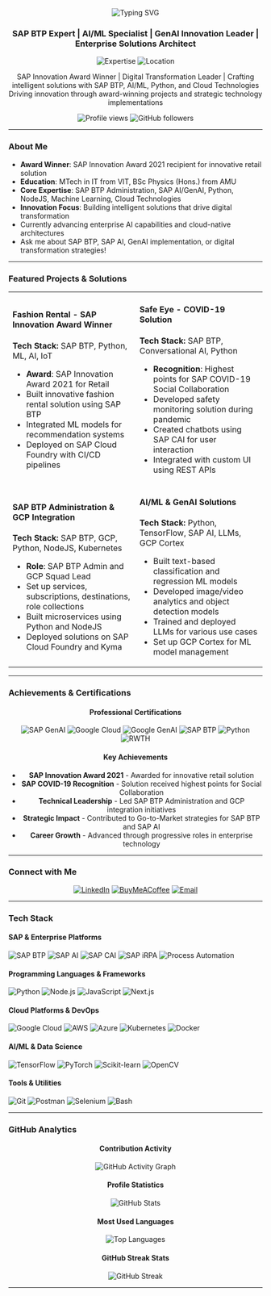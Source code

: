 <div align="center">
  <img src="https://readme-typing-svg.herokuapp.com?font=Fira+Code&pause=1000&color=2F81F7&center=true&vCenter=true&width=435&lines=Hi+%F0%9F%91%8B%2C+I'm+Faizaan;SAP+BTP+%7C+AI%2FML+%7C+SAP AI+Expert;Building+SAP+Innovative+Solutions" alt="Typing SVG" />
</div>

<h3 align="center">SAP BTP Expert | AI/ML Specialist | GenAI Innovation Leader | Enterprise Solutions Architect</h3>

<p align="center">
  <img src="https://img.shields.io/badge/Expertise-SAP%20BTP%20%26%20AI-blue?style=for-the-badge" alt="Expertise" />
  <img src="https://img.shields.io/badge/Location-Global-green?style=for-the-badge" alt="Location" />
</p>

<p align="center">
  SAP Innovation Award Winner | Digital Transformation Leader | Crafting intelligent solutions with SAP BTP, AI/ML, Python, and Cloud Technologies<br>
  Driving innovation through award-winning projects and strategic technology implementations
</p>

<p align="center">
  <img src="https://komarev.com/ghpvc/?username=Faizaanahmed&label=Profile%20views&color=0e75b6&style=flat" alt="Profile views" />
  <img src="https://img.shields.io/github/followers/Faizaanahmed?label=Followers&style=social" alt="GitHub followers" />
</p>

---

### About Me
- **Award Winner**: SAP Innovation Award 2021 recipient for innovative retail solution
- **Education**: MTech in IT from VIT, BSc Physics (Hons.) from AMU
- **Core Expertise**: SAP BTP Administration, SAP AI/GenAI, Python, NodeJS, Machine Learning, Cloud Technologies
- **Innovation Focus**: Building intelligent solutions that drive digital transformation
- Currently advancing enterprise AI capabilities and cloud-native architectures
- Ask me about SAP BTP, SAP AI, GenAI implementation, or digital transformation strategies!

---

### Featured Projects & Solutions

<table>
<tr>
<td width="50%">

#### Fashion Rental - SAP Innovation Award Winner
**Tech Stack:** SAP BTP, Python, ML, AI, IoT
- **Award**: SAP Innovation Award 2021 for Retail
- Built innovative fashion rental solution using SAP BTP
- Integrated ML models for recommendation systems
- Deployed on SAP Cloud Foundry with CI/CD pipelines

</td>
<td width="50%">

#### Safe Eye - COVID-19 Solution
**Tech Stack:** SAP BTP, Conversational AI, Python
- **Recognition**: Highest points for SAP COVID-19 Social Collaboration
- Developed safety monitoring solution during pandemic
- Created chatbots using SAP CAI for user interaction
- Integrated with custom UI using REST APIs

</td>
</tr>
<tr>
<td width="50%">

#### SAP BTP Administration & GCP Integration
**Tech Stack:** SAP BTP, GCP, Python, NodeJS, Kubernetes
- **Role**: SAP BTP Admin and GCP Squad Lead
- Set up services, subscriptions, destinations, role collections
- Built microservices using Python and NodeJS
- Deployed solutions on SAP Cloud Foundry and Kyma

</td>
<td width="50%">

#### AI/ML & GenAI Solutions
**Tech Stack:** Python, TensorFlow, SAP AI, LLMs, GCP Cortex
- Built text-based classification and regression ML models
- Developed image/video analytics and object detection models
- Trained and deployed LLMs for various use cases
- Set up GCP Cortex for ML model management

</td>
</tr>
</table>

---

### Achievements & Certifications

<div align="center">

#### Professional Certifications
![SAP GenAI](https://img.shields.io/badge/SAP_Certified-SAP%20Generative%20AI%20Developer-blue?style=for-the-badge&logo=sap)
![Google Cloud](https://img.shields.io/badge/Google_Cloud-Cloud%20Digital%20Leader-blue?style=for-the-badge&logo=google-cloud)
![Google GenAI](https://img.shields.io/badge/Google-Generative%20AI%20Fundamentals-green?style=for-the-badge&logo=google)
![SAP BTP](https://img.shields.io/badge/SAP_Certified-SAP%20Cloud%20Platform%20Developer-blue?style=for-the-badge&logo=sap)
![Python](https://img.shields.io/badge/Python-Bootcamp%20Certified-yellow?style=for-the-badge&logo=python)
![RWTH](https://img.shields.io/badge/RWTH%20Business%20School-Digital%20Consultant-purple?style=for-the-badge)

#### Key Achievements
- **SAP Innovation Award 2021** - Awarded for innovative retail solution
- **SAP COVID-19 Recognition** - Solution received highest points for Social Collaboration
- **Technical Leadership** - Led SAP BTP Administration and GCP integration initiatives
- **Strategic Impact** - Contributed to Go-to-Market strategies for SAP BTP and SAP AI
- **Career Growth** - Advanced through progressive roles in enterprise technology

</div>

---

### Connect with Me

<div align="center">

[![LinkedIn](https://img.shields.io/badge/LinkedIn-%230077B5.svg?style=for-the-badge&logo=linkedin&logoColor=white)](https://www.linkedin.com/in/faizaanahmed-sapbtp/)
[![BuyMeACoffee](https://img.shields.io/badge/Buy%20Me%20a%20Coffee-FDD231?style=for-the-badge&logo=buy-me-a-coffee&logoColor=black)](https://www.buymeacoffee.com/faizaan)
[![Email](https://img.shields.io/badge/Email-Get%20in%20Touch-red?style=for-the-badge&logo=gmail)](mailto:contact@example.com)

</div>

---

### Tech Stack

#### SAP & Enterprise Platforms
![SAP BTP](https://img.shields.io/badge/SAP_BTP-%230073B5?style=flat&logo=sap&logoColor=white)
![SAP AI](https://img.shields.io/badge/SAP_AI-%230073B5?style=flat&logo=sap&logoColor=white)
![SAP CAI](https://img.shields.io/badge/SAP_CAI-%230073B5?style=flat&logo=sap&logoColor=white)
![SAP iRPA](https://img.shields.io/badge/SAP_iRPA-%230073B5?style=flat&logo=sap&logoColor=white)
![Process Automation](https://img.shields.io/badge/Process_Automation-%230073B5?style=flat&logo=sap&logoColor=white)

#### Programming Languages & Frameworks
![Python](https://img.shields.io/badge/Python-3670A0?style=flat&logo=python&logoColor=ffdd54)
![Node.js](https://img.shields.io/badge/Node.js-339933?style=flat&logo=nodedotjs&logoColor=white)
![JavaScript](https://img.shields.io/badge/JavaScript-F7DF1E?style=flat&logo=javascript&logoColor=black)
![Next.js](https://img.shields.io/badge/Next.js-000000?style=flat&logo=nextdotjs&logoColor=white)

#### Cloud Platforms & DevOps
![Google Cloud](https://img.shields.io/badge/Google_Cloud-%234285F4?style=flat&logo=google-cloud&logoColor=white)
![AWS](https://img.shields.io/badge/AWS-%23FF9900.svg?style=flat&logo=amazon-aws&logoColor=white)
![Azure](https://img.shields.io/badge/Microsoft_Azure-%230072C6?style=flat&logo=microsoft-azure&logoColor=white)
![Kubernetes](https://img.shields.io/badge/Kubernetes-326CE5?style=flat&logo=kubernetes&logoColor=white)
![Docker](https://img.shields.io/badge/Docker-%230db7ed?style=flat&logo=docker&logoColor=white)

#### AI/ML & Data Science
![TensorFlow](https://img.shields.io/badge/TensorFlow-%23FF6F00.svg?style=flat&logo=TensorFlow&logoColor=white)
![PyTorch](https://img.shields.io/badge/PyTorch-%23EE4C2C?style=flat&logo=pytorch&logoColor=white)
![Scikit-learn](https://img.shields.io/badge/scikit--learn-%23F7931E?style=flat&logo=scikit-learn&logoColor=white)
![OpenCV](https://img.shields.io/badge/OpenCV-5C3EE8?style=flat&logo=opencv&logoColor=white)

#### Tools & Utilities
![Git](https://img.shields.io/badge/Git-F05032?style=flat&logo=git&logoColor=white)
![Postman](https://img.shields.io/badge/Postman-FF6C37?style=flat&logo=postman&logoColor=white)
![Selenium](https://img.shields.io/badge/Selenium-43B02A?style=flat&logo=selenium&logoColor=white)
![Bash](https://img.shields.io/badge/Bash-121011?style=flat&logo=gnubash&logoColor=white)

---

### GitHub Analytics

<div align="center">

#### Contribution Activity
![GitHub Activity Graph](https://github-readme-activity-graph.vercel.app/graph?username=Faizaanahmed&theme=react-dark&hide_border=true&area=true)

#### Profile Statistics
<img src="https://github-readme-stats.vercel.app/api?username=Faizaanahmed&show_icons=true&theme=tokyonight&hide_border=true&count_private=true&include_all_commits=true" alt="GitHub Stats" />

#### Most Used Languages
<img src="https://github-readme-stats.vercel.app/api/top-langs/?username=Faizaanahmed&layout=compact&theme=tokyonight&hide_border=true&langs_count=8" alt="Top Languages" />

#### GitHub Streak Stats
<img src="https://github-readme-streak-stats.herokuapp.com/?user=Faizaanahmed&theme=tokyonight&hide_border=true" alt="GitHub Streak" />

</div>

---
